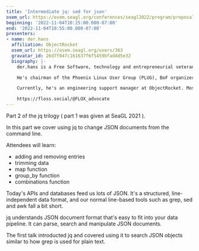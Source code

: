 ```yaml
---
title: 'Intermediate jq: sed for json'
osem_url: https://osem.seagl.org/conferences/seagl2022/program/proposals/886
beginning: '2022-11-04T10:25:00.000-07:00'
end: '2022-11-04T10:55:00.000-07:00'
presenters:
- name: der.hans
  affiliation: ObjectRocket
  osem_url: https://osem.seagl.org/users/363
  gravatar_id: 26d7f047c161637f6f5459bfad4d5e32
  biography: |-
    der.hans is a Free Software, technology and entrepreneurial veteran.

    He's chairman of the Phoenix Linux User Group (PLUG), BoF organizer for the Southern California Linux Expo (SCaLE), and founder of the Free Software Stammtisch and Stammtisch Job Nights.

    Currently, he's an engineering support manager at ObjectRocket. Most likely anything he says publicly was not approved by $dayjob.

    https://floss.social/@FLOX_advocate
---
```


Part 2 of the jq trilogy ( part 1 was given at SeaGL 2021 ).

In this part we cover using jq to change JSON documents from the command line.

Attendees will learn:

* adding and removing entries
* trimming data
* map function
* group_by function
* combinations function

Today's APIs and databases feed us lots of JSON.
It's a structured, line-independent data format, and our normal line-based tools such as grep, sed and awk fall a bit short.

jq understands JSON document format that's easy to fit into your data pipeline.
It can parse, search and manipulate JSON documents.

The first talk introducted jq and covered using it to search JSON objects similar to how grep is used for plain text.
